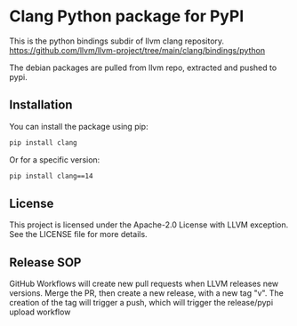 # Clang Python package for PyPI

This is the python bindings subdir of llvm clang repository.
https://github.com/llvm/llvm-project/tree/main/clang/bindings/python

The debian packages are pulled from llvm repo, extracted and pushed to pypi.

## Installation

You can install the package using pip:

```bash
pip install clang
```

Or for a specific version:

```bash
pip install clang==14
```

## License

This project is licensed under the Apache-2.0 License with LLVM exception. See the LICENSE file for more details.

## Release SOP

GitHub Workflows will create new pull requests when LLVM releases new versions.
Merge the PR, then create a new release, with a new tag "v<version>". 
The creation of the tag will trigger a push, which will trigger the release/pypi upload workflow
